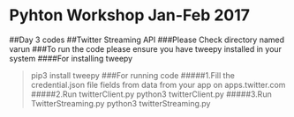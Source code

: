 # Pyhton Workshop Jan-Feb 2017 
##Day 3 codes
##Twitter Streaming API 
###Please Check directory named varun
###To run the code please ensure you have tweepy installed in your system
####For installing tweepy
>pip3 install tweepy
###For running code 
#####1.Fill the credential.json file fields from data from your app on apps.twitter.com 
#####2.Run twitterClient.py
>python3 twitterClient.py
#####3.Run TwitterStreaming.py
>python3 twitterStreaming.py




